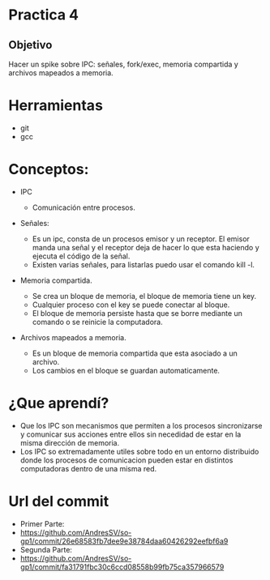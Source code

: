 # Practica 4
## Objetivo
Hacer un spike sobre IPC: señales, fork/exec, memoria compartida y archivos mapeados a memoria. 
# Herramientas
+ git
+ gcc


 # Conceptos:

 + IPC
   + Comunicación entre procesos.

 + Señales:
   + Es un ipc, consta de un procesos emisor y un receptor. 
   El emisor manda una señal y el receptor deja de hacer lo que esta haciendo y ejecuta el código de la señal.
   + Existen varias señales, para listarlas puedo usar el comando kill -l.

 + Memoria compartida.
    + Se crea un bloque de memoria, el bloque de memoria tiene un key.
    + Cualquier proceso con el key se puede conectar al bloque.
    + El bloque de memoria persiste hasta que se borre mediante un comando o se reinicie la computadora.

 + Archivos mapeados a memoria.
    + Es un bloque de memoria compartida que esta asociado a un archivo.
    + Los cambios en el bloque se guardan automaticamente.



 # ¿Que aprendí?
 
+ Que los IPC son mecanismos que permiten a los procesos sincronizarse y comunicar sus acciones entre ellos sin necedidad de estar en la misma dirección de memoria.
+ Los IPC so extremadamente utiles sobre todo en un entorno distribuido donde los procesos de comunicacion pueden estar en distintos computadoras dentro de una misma red.

 # Url del commit

+ Primer Parte: 
+ https://github.com/AndresSV/so-gp1/commit/26e68583fb7dee9e38784daa60426292eefbf6a9
+ Segunda Parte: 
+ https://github.com/AndresSV/so-gp1/commit/fa31791fbc30c6ccd08558b99fb75ca357966579
